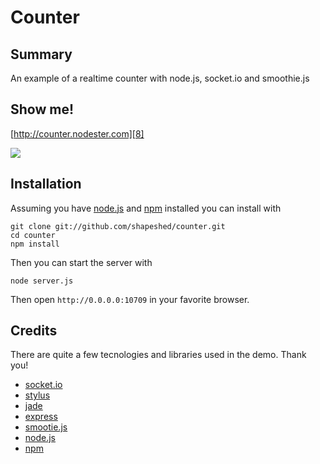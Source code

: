 # Counter

## Summary

An example of a realtime counter with node.js, socket.io and smoothie.js

## Show me!

[http://counter.nodester.com][8]

![](https://img.skitch.com/20110630-g5924q18gbn4j6qta57ki5bmt2.jpg)

## Installation

Assuming you have [node.js][6] and [npm][7] installed you can install with

    git clone git://github.com/shapeshed/counter.git
    cd counter
    npm install

Then you can start the server with

    node server.js

Then open `http://0.0.0.0:10709` in your favorite browser.

## Credits

There are quite a few tecnologies and libraries used in the demo. Thank you!

* [socket.io][1]
* [stylus][2]
* [jade][3]
* [express][4]
* [smootie.js][5]
* [node.js][6]
* [npm][7]

[1]: https://github.com/LearnBoost/Socket.IO
[2]: https://github.com/LearnBoost/stylus
[3]: https://github.com/visionmedia/jade/
[4]: https://github.com/visionmedia/express
[5]: http://smoothiecharts.org/
[6]: https://github.com/joyent/node
[7]: https://github.com/isaacs/npm
[8]: http://counter.nodester.com
